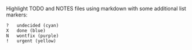 Highlight TODO and NOTES files using markdown with some additional list markers:

```
?   undecided (cyan)
X   done (blue)
N   wontfix (purple)
!   urgent (yellow)
```
